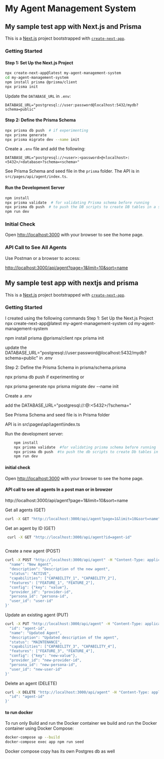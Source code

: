 # My Agent Management System

## My sample test app with Next.js and Prisma

This is a [Next.js](https://nextjs.org) project bootstrapped with [`create-next-app`](https://nextjs.org/docs/app/api-reference/cli/create-next-app).

### Getting Started

#### Step 1: Set Up the Next.js Project

```bash
npx create-next-app@latest my-agent-management-system
cd my-agent-management-system
npm install prisma @prisma/client
npx prisma init
```

Update the `DATABASE_URL` in `.env`:

```env
DATABASE_URL="postgresql://user:password@localhost:5432/mydb?schema=public"
```

#### Step 2: Define the Prisma Schema

```bash
npx prisma db push  # if experimenting
npx prisma generate
npx prisma migrate dev --name init
```

Create a `.env` file and add the following:

```env
DATABASE_URL="postgresql://<user>:<password>@<localhost>:<5432>/<database>?schema=<schema>"
```

See Prisma Schema and seed file in the `prisma` folder. The API is in `src/pages/api/agent/index.ts`.

#### Run the Development Server

```bash
npm install
npx prisma validate  # for validating Prisma schema before running
npx prisma db push  # to push the DB scripts to create DB tables in a schema as mentioned in .env
npm run dev
```

### Initial Check

Open [http://localhost:3000](http://localhost:3000) with your browser to see the home page.

### API Call to See All Agents

Use Postman or a browser to access:

[http://localhost:3000/api/agent?page=1&limit=10&sort=name](http://localhost:3000/api/agent?page=1&limit=10&sort=name)


## My sample test app with nextjs and prisma 

This is a [Next.js](https://nextjs.org) project bootstrapped with [`create-next-app`](https://nextjs.org/docs/app/api-reference/cli/create-next-app).

### Getting Started


I created using the following commands
Step 1: Set Up the Next.js Project
npx create-next-app@latest my-agent-management-system
cd my-agent-management-system

npm install prisma @prisma/client
npx prisma init

update the DATABASE_URL="postgresql://user:password@localhost:5432/mydb?schema=public" in .env 

Step 2: Define the Prisma Schema in  prisma/schema.prisma

npx prisma db push  if experimenting or 

npx prisma generate
npx prisma migrate dev --name init


Create a .env

add the 
DATABASE_URL="postgresql://<user>:<passwrd>@<localhost>:<5432>/<database>?schema=<schema>"

See Prisma Schema and seed file is in Prisma folder 

API is in  src\pages\api\agent\index.ts

Run the development server:

```bash
    npm install
    npx prisma validate  #for validating prisma schema before running 
    npx prisma db push  #to push the db scripts to create Db tables in a schema as mentioned in .env
    npm run dev

```
#### initial check 
Open [http://localhost:3000](http://localhost:3000) with your browser to see the home page.

#### API call to see all agents In a post man or in browzer 
http://localhost:3000/api/agent?page=1&limit=10&sort=name 
 


Get all agents (GET)

```bash
curl -X GET "http://localhost:3000/api/agent?page=1&limit=10&sort=name"

```

Get an agent by ID (GET)
```bash
 curl -X GET "http://localhost:3000/api/agent?id=agent-id"
 
```
Create a new agent (POST)

```bash
curl -X POST "http://localhost:3000/api/agent" -H "Content-Type: application/json" -d '{
  "name": "New Agent",
  "description": "Description of the new agent",
  "status": "ACTIVE",
  "capabilities": ["CAPABILITY_1", "CAPABILITY_2"],
  "features": ["FEATURE_1", "FEATURE_2"],
  "config": {"key": "value"},
  "provider_id": "provider-id",
  "persona_id": "persona-id",
  "user_id": "user-id"
}'

```
Update an existing agent (PUT)

```bash
curl -X PUT "http://localhost:3000/api/agent" -H "Content-Type: application/json" -d '{
  "id": "agent-id",
  "name": "Updated Agent",
  "description": "Updated description of the agent",
  "status": "MAINTENANCE",
  "capabilities": ["CAPABILITY_3", "CAPABILITY_4"],
  "features": ["FEATURE_3", "FEATURE_4"],
  "config": {"key": "new-value"},
  "provider_id": "new-provider-id",
  "persona_id": "new-persona-id",
  "user_id": "new-user-id"
}'

```
Delete an agent (DELETE)
```bash
curl -X DELETE "http://localhost:3000/api/agent" -H "Content-Type: application/json" -d '{
  "id": "agent-id"
}'

```
#### to run docker 


To run only  Build and run the Docker container
we build and run the Docker container using Docker Compose:


```bash
docker-compose up --build
docker-compose exec app npm run seed
```
Docker compose copy has its own Postgres db as well 

 